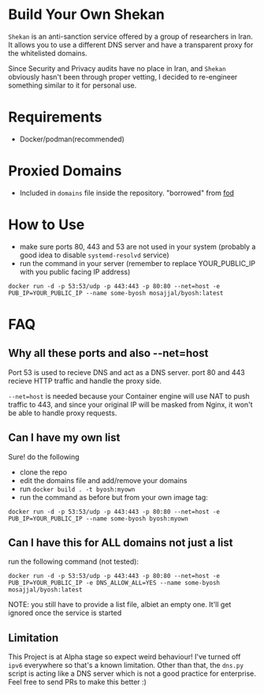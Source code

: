 # Build Your Own Shekan

`Shekan` is an anti-sanction service offered by a group of researchers in Iran. It allows you to use a different DNS server and have a transparent proxy for the whitelisted domains. 

Since Security and Privacy audits have no place in Iran, and `Shekan` obviously hasn't been through proper vetting, I decided to re-engineer something similar to it for personal use.

# Requirements

- Docker/podman(recommended)

# Proxied Domains

- Included in `domains` file inside the repository. "borrowed" from [fod](https://github.com/freedomofdevelopers/fod)

# How to Use

- make sure ports 80, 443 and 53 are not used in your system (probably a good idea to disable `systemd-resolvd` service)
- run the command in your server (remember to replace YOUR_PUBLIC_IP with you public facing IP address)

`docker run -d -p 53:53/udp -p 443:443 -p 80:80 --net=host -e PUB_IP=YOUR_PUBLIC_IP --name some-byosh mosajjal/byosh:latest`

# FAQ

## Why all these ports and also --net=host

Port 53 is used to recieve DNS and act as a DNS server. port 80 and 443 recieve HTTP traffic and handle the proxy side.

`--net=host` is needed because your Container engine will use NAT to push traffic to 443, and since your original IP will be masked from Nginx, it won't be able to handle proxy requests. 

## Can I have my own list

Sure! do the following

- clone the repo
- edit the domains file and add/remove your domains
- run `docker build . -t byosh:myown`
- run the command as before but from your own image tag:

`docker run -d -p 53:53/udp -p 443:443 -p 80:80 --net=host -e PUB_IP=YOUR_PUBLIC_IP --name some-byosh byosh:myown`

## Can I have this for ALL domains not just a list

run the following command (not tested):

`docker run -d -p 53:53/udp -p 443:443 -p 80:80 --net=host -e PUB_IP=YOUR_PUBLIC_IP -e DNS_ALLOW_ALL=YES --name some-byosh mosajjal/byosh:latest`

NOTE: you still have to provide a list file, albiet an empty one. It'll get ignored once the service is started

## Limitation

This Project is at Alpha stage so expect weird behaviour! I've turned off `ipv6` everywhere so that's a known limitation. Other than that, the `dns.py` script is acting like a DNS server which is not a good practice for enterprise. Feel free to send PRs to make this better :)

